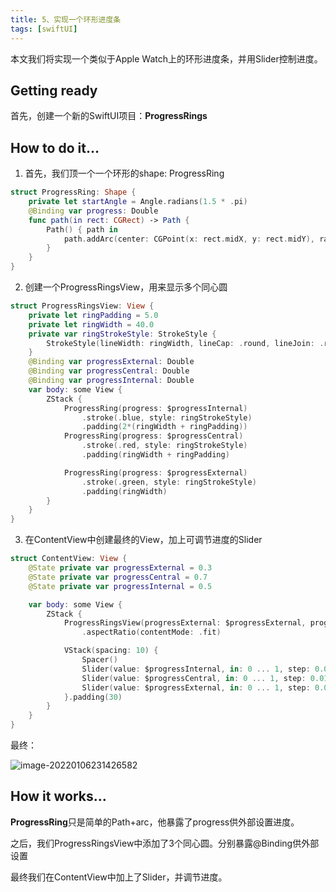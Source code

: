 ```yaml
---
title: 5、实现一个环形进度条
tags: [swiftUI]
---
```

本文我们将实现一个类似于Apple Watch上的环形进度条，并用Slider控制进度。

## Getting ready

首先，创建一个新的SwiftUI项目：**ProgressRings**

## How to do it…

1. 首先，我们顶一个一个环形的shape: ProgressRing
```swift
struct ProgressRing: Shape {
    private let startAngle = Angle.radians(1.5 * .pi)
    @Binding var progress: Double
    func path(in rect: CGRect) -> Path {
        Path() { path in
            path.addArc(center: CGPoint(x: rect.midX, y: rect.midY), radius: rect.width/2.0, startAngle: startAngle, endAngle: startAngle + Angle(radians: 2 * .pi * progress), clockwise: false)            
        }
    }
}
```

2. 创建一个ProgressRingsView，用来显示多个同心圆
```swift
struct ProgressRingsView: View {
    private let ringPadding = 5.0
    private let ringWidth = 40.0
    private var ringStrokeStyle: StrokeStyle {
        StrokeStyle(lineWidth: ringWidth, lineCap: .round, lineJoin: .round)
    }
    @Binding var progressExternal: Double
    @Binding var progressCentral: Double
    @Binding var progressInternal: Double
    var body: some View {
        ZStack {
            ProgressRing(progress: $progressInternal)
                .stroke(.blue, style: ringStrokeStyle)
                .padding(2*(ringWidth + ringPadding))
            ProgressRing(progress: $progressCentral)
                .stroke(.red, style: ringStrokeStyle)
                .padding(ringWidth + ringPadding)

            ProgressRing(progress: $progressExternal)
                .stroke(.green, style: ringStrokeStyle)
                .padding(ringWidth)
        }
    }
}
```

3. 在ContentView中创建最终的View，加上可调节进度的Slider
```swift
struct ContentView: View {
    @State private var progressExternal = 0.3
    @State private var progressCentral = 0.7
    @State private var progressInternal = 0.5

    var body: some View {
        ZStack {
            ProgressRingsView(progressExternal: $progressExternal, progressCentral: $progressCentral, progressInternal: $progressInternal)
                .aspectRatio(contentMode: .fit)

            VStack(spacing: 10) {
                Spacer()
                Slider(value: $progressInternal, in: 0 ... 1, step: 0.01)
                Slider(value: $progressCentral, in: 0 ... 1, step: 0.01)
                Slider(value: $progressExternal, in: 0 ... 1, step: 0.01)
            }.padding(30)
        }
    }
}
```

最终：

![image-20220106231426582](https://tva1.sinaimg.cn/large/008i3skNly1gy4cye6ryzj30by0p474t.jpg)

## How it works…

**ProgressRing**只是简单的Path+arc，他暴露了progress供外部设置进度。

之后，我们ProgressRingsView中添加了3个同心圆。分别暴露@Binding供外部设置

最终我们在ContentView中加上了Slider，并调节进度。


